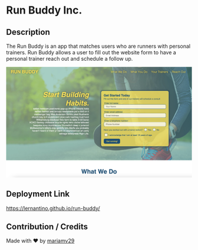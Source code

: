 # Run Buddy Inc.

## Description 
The Run Buddy is an app that matches users who are runners with personal trainers. Run Buddy allows a user to fill out the website form to have a personal trainer reach out and schedule a follow up. 

![screenshot](./assetsm/images/runbuddy.png)

## Deployment Link 

https://lernantino.github.io/run-buddy/

## Contribution / Credits

Made with ❤️ by [mariamv29](https://github.com/mariamv29/README-generator.git)
